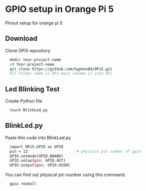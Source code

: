 
# GPIO setup in Orange Pi 5

Pinout setup for orange pi 5 




## Download

Clone OPi5 repository

```bash
  mkdir Your-project-name
  cd Your-project-name
  git clone https://github.com/hyphen04/OPi5.git
  #if Folder name is OPi-main rename it into OPi
```


## Led Blinking Test

Create Python file 

```bash
  touch BlinkLed.py 
```


## BlinkLed.py

Paste this code into BlinkLed.py

```bash
  import OPi5.GPIO as GPIO
  pin = 13   					# physical pin number of gpio
  GPIO.setmode(GPIO.BOARD)
  GPIO.setup(pin, GPIO.OUT)
  GPIO.output(pin, GPIO.HIGH)

```
You can find out physical pin number using this command:
```bash 
  gpio readall
```

